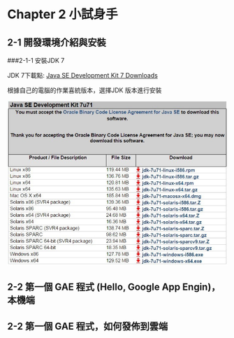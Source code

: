 # Chapter 2 小試身手
## 2-1 開發環境介紹與安裝
###2-1-1 安裝JDK 7

JDK 7下載點: [Java SE Development Kit 7 Downloads](http://www.oracle.com/technetwork/java/javase/downloads/jdk7-downloads-1880260.html)

根據自己的電腦的作業喜統版本，選擇JDK 版本進行安裝

![](https://raw.githubusercontent.com/tw-hkt/GAE_For_Java/master/img/ch2-01.jpg)


## 2-2 第一個 GAE 程式 (Hello, Google App Engin)，本機端
## 2-2 第一個 GAE 程式，如何發佈到雲端
